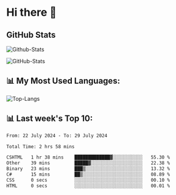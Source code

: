 # Hi there 👋

## GitHub Stats
![Github-Stats](https://github-readme-stats-sigma-five.vercel.app/api?username=ltorson&show_icons=true&theme=radical&count_private=true)

![GitHub-Stats](https://github-readme-stats.vercel.app/api/wakatime?username=LeeTorson&theme=synthwave&size_weight=0.5&count_weight=0.5&title_color=36F9F6&langs_count=10&count_private=true)

## 📊 My Most Used Languages:
![Top-Langs](https://github-readme-stats-sigma-five.vercel.app/api/top-langs/?username=LTorson&layout=compact&langs_count=10)


## 📊 Last week's Top 10:
<!--START_SECTION:waka-->

```txt
From: 22 July 2024 - To: 29 July 2024

Total Time: 2 hrs 58 mins

CSHTML   1 hr 38 mins    █████████████▓░░░░░░░░░░░   55.30 %
Other    39 mins         █████▓░░░░░░░░░░░░░░░░░░░   22.38 %
Binary   23 mins         ███▒░░░░░░░░░░░░░░░░░░░░░   13.32 %
C#       15 mins         ██▒░░░░░░░░░░░░░░░░░░░░░░   08.89 %
CSS      0 secs          ░░░░░░░░░░░░░░░░░░░░░░░░░   00.10 %
HTML     0 secs          ░░░░░░░░░░░░░░░░░░░░░░░░░   00.01 %
```

<!--END_SECTION:waka-->
